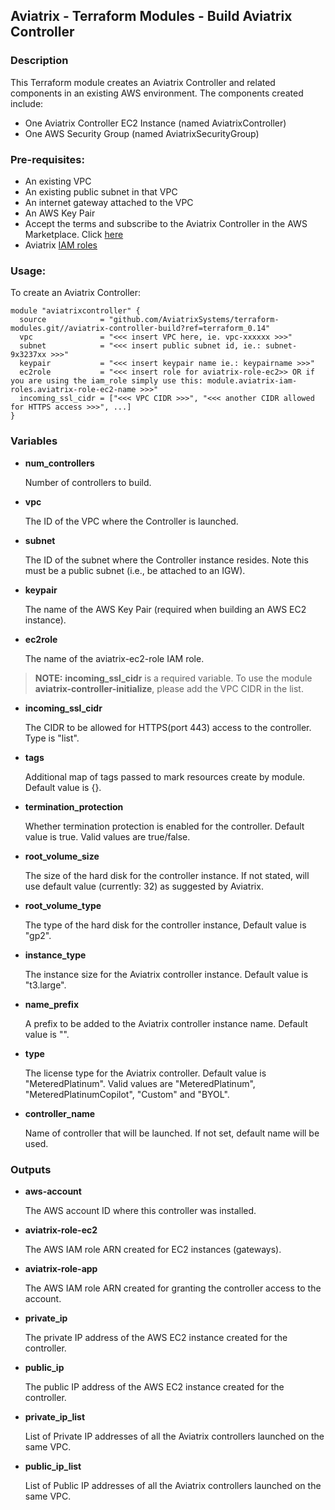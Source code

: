 ## Aviatrix - Terraform Modules - Build Aviatrix Controller

### Description
This Terraform module creates an Aviatrix Controller and related components in an existing AWS environment. The
components created include:

* One Aviatrix Controller EC2 Instance (named AviatrixController)
* One AWS Security Group (named AviatrixSecurityGroup)

### Pre-requisites:

* An existing VPC
* An existing public subnet in that VPC
* An internet gateway attached to the VPC
* An AWS Key Pair
* Accept the terms and subscribe to the Aviatrix Controller in the AWS Marketplace.
Click [here](https://aws.amazon.com/marketplace/pp?sku=zemc6exdso42eps9ki88l9za)
* Aviatrix [IAM roles](../aviatrix-controller-iam-roles/)

### Usage:

To create an Aviatrix Controller:

```
module "aviatrixcontroller" {
  source            = "github.com/AviatrixSystems/terraform-modules.git//aviatrix-controller-build?ref=terraform_0.14"
  vpc               = "<<< insert VPC here, ie. vpc-xxxxxx >>>"
  subnet            = "<<< insert public subnet id, ie.: subnet-9x3237xx >>>"
  keypair           = "<<< insert keypair name ie.: keypairname >>>"
  ec2role           = "<<< insert role for aviatrix-role-ec2>> OR if you are using the iam_role simply use this: module.aviatrix-iam-roles.aviatrix-role-ec2-name >>>"
  incoming_ssl_cidr = ["<<< VPC CIDR >>>", "<<< another CIDR allowed for HTTPS access >>>", ...]
}
```

### Variables

- **num_controllers**

  Number of controllers to build.
  
- **vpc**

  The ID of the VPC where the Controller is launched.
  
- **subnet**

  The ID of the subnet where the Controller instance resides. Note this must be a public subnet (i.e., be attached to an IGW).

- **keypair**

  The name of the AWS Key Pair (required when building an AWS EC2 instance).
  
- **ec2role**

  The name of the aviatrix-ec2-role IAM role.

> **NOTE:** **incoming_ssl_cidr** is a required variable. To use the module **aviatrix-controller-initialize**, please add the VPC CIDR in the list.

- **incoming_ssl_cidr**

  The CIDR to be allowed for HTTPS(port 443) access to the controller. Type is "list".

- **tags** 

  Additional map of tags passed to mark resources create by module. Default value is {}.
  
- **termination_protection**

  Whether termination protection is enabled for the controller. Default value is true. Valid values are true/false.
  
- **root_volume_size**
  
  The size of the hard disk for the controller instance. If not stated, will use default value (currently: 32) as suggested by Aviatrix.

- **root_volume_type**
  
  The type of the hard disk for the controller instance, Default value is "gp2".

- **instance_type**

  The instance size for the Aviatrix controller instance. Default value is "t3.large".

- **name_prefix**

  A prefix to be added to the Aviatrix controller instance name. Default value is "".

- **type**

  The license type for the Aviatrix controller. Default value is "MeteredPlatinum". Valid values are "MeteredPlatinum", "MeteredPlatinumCopilot", "Custom" and "BYOL".
  
- **controller_name**
  
  Name of controller that will be launched. If not set, default name will be used.
  
  
### Outputs

- **aws-account**

  The AWS account ID where this controller was installed.

- **aviatrix-role-ec2**

  The AWS IAM role ARN created for EC2 instances (gateways).

- **aviatrix-role-app**

  The AWS IAM role ARN created for granting the controller access to the account.

- **private_ip**

  The private IP address of the AWS EC2 instance created for the controller.

- **public_ip**

  The public IP address of the AWS EC2 instance created for the controller.

- **private_ip_list**
  
  List of Private IP addresses of all the Aviatrix controllers launched on the same VPC.

- **public_ip_list**
  
  List of Public IP addresses of all the Aviatrix controllers launched on the same VPC.